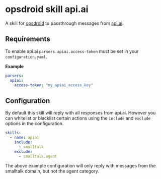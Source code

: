 # opsdroid skill api.ai

A skill for [opsdroid](https://github.com/opsdroid/opsdroid) to passthrough messages from [api.ai](https://api.ai).

## Requirements

To enable api.ai `parsers.apiai.access-token` must be set in your `configuration.yaml`.

**Example**
```yaml
parsers:
  apiai:
    access-token: "my_apiai_access_key"
```

## Configuration

By default this skill will reply with all responses from api.ai. However you can whitelist or blacklist certain actions using the `include` and `exclude` options in the configuration.

```yaml
skills:
  - name: apiai
    include:
      - smalltalk
    exclude:
      - smalltalk.agent
```

The above example configuration will only reply with messages from the smalltalk domain, but not the agent category.
